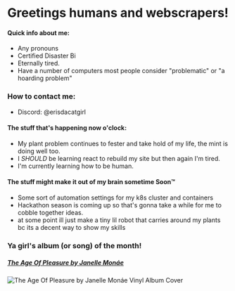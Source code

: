 # Greetings humans and webscrapers!

#### Quick info about me:
- Any pronouns
- Certified Disaster Bi
- Eternally tired.
- Have a number of computers most people consider "problematic" or "a hoarding problem"


### How to contact me:
- Discord: @erisdacatgirl <!-- yes i do hate that change -->
<!-- - [My Site](https://maculos.dev) <-- bad
- placeholderemail@a-better-domain.owo
- 000-000-0000 <- y doe?
-->

#### The stuff that's happening now o'clock:
- My plant problem continues to fester and take hold of my life, the mint is doing well too.
- I *SHOULD* be learning react to rebuild my site but then again I'm tired.
- I'm currently learning how to be human.

#### The stuff might make it out of my brain sometime Soon™
- Some sort of automation settings for my k8s cluster and containers
- Hackathon season is coming up so that's gonna take a while for me to cobble together ideas.
- at some point ill just make a tiny lil robot that carries around my plants bc its a decent way to show my skills

### Ya girl's album (or song) of the month!
##### [The Age Of Pleasure by Janelle Monáe](https://music.apple.com/us/album/the-age-of-pleasure/1686979040)
![The Age Of Pleasure by Janelle Monáe Vinyl Album Cover](https://m.media-amazon.com/images/I/61UGAQMineL._SX425_.jpg)

<!--
        [TEMPLATES]
#### The stuff that's happening now o'clock:
- Right now I'm working on a [project-name](project.url)
- I'm currently learning how to be human.
- [thing](url) is melting my brain.
- I need help with everything.
-->
